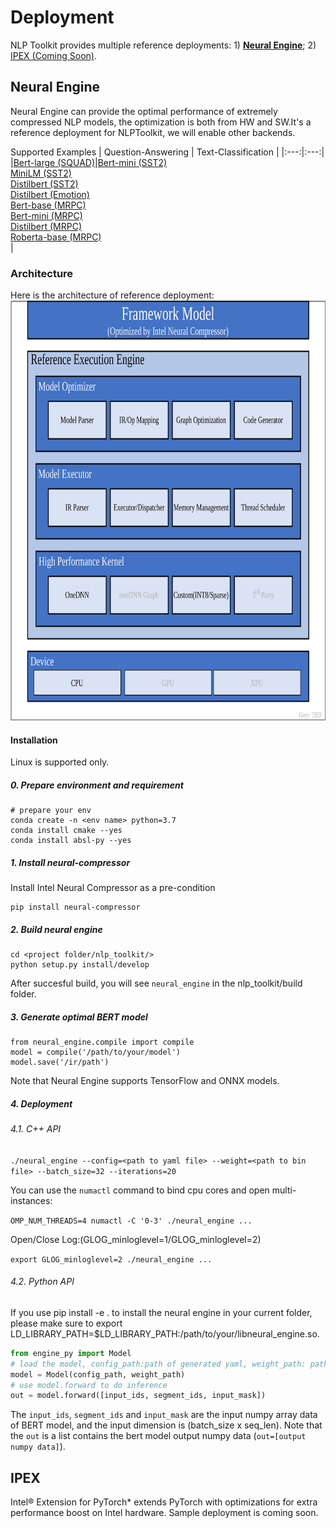 # Deployment
NLP Toolkit provides multiple reference deployments: 1) [**Neural Engine**](neural_engine); 2) [IPEX (Coming Soon)](ipex/).

## Neural Engine
Neural Engine can provide the optimal performance of extremely compressed NLP models, the optimization is both from HW and SW.It's a reference deployment for NLPToolkit, we will enable other backends.

Supported Examples
| Question-Answering | Text-Classification |
|:---:|:---:|
|[Bert-large (SQUAD)](https://github.com/intel-innersource/frameworks.ai.nlp-toolkit.intel-nlp-toolkit/tree/develop/examples/deployment/neural_engine/squad/bert_large)|[Bert-mini (SST2)](https://github.com/intel-innersource/frameworks.ai.nlp-toolkit.intel-nlp-toolkit/tree/develop/examples/deployment/neural_engine/sst2/bert_mini)</br> [MiniLM (SST2)](https://github.com/intel-innersource/frameworks.ai.nlp-toolkit.intel-nlp-toolkit/tree/develop/examples/deployment/neural_engine/sst2/minilm_l6_h384_uncased)</br> [Distilbert (SST2)](https://github.com/intel-innersource/frameworks.ai.nlp-toolkit.intel-nlp-toolkit/tree/develop/examples/deployment/neural_engine/sst2/distilbert_base_uncased) </br> [Distilbert (Emotion)](https://github.com/intel-innersource/frameworks.ai.nlp-toolkit.intel-nlp-toolkit/tree/develop/examples/deployment/neural_engine/emotion/distilbert_base_uncased) </br> [Bert-base (MRPC)](https://github.com/intel-innersource/frameworks.ai.nlp-toolkit.intel-nlp-toolkit/tree/develop/examples/deployment/neural_engine/mrpc/bert_base)</br> [Bert-mini (MRPC)](https://github.com/intel-innersource/frameworks.ai.nlp-toolkit.intel-nlp-toolkit/tree/develop/examples/deployment/neural_engine/mrpc/bert_mini)</br>[Distilbert (MRPC)](https://github.com/intel-innersource/frameworks.ai.nlp-toolkit.intel-nlp-toolkit/tree/develop/examples/deployment/neural_engine/mrpc/distilbert_base_uncased)</br> [Roberta-base (MRPC)](https://github.com/intel-innersource/frameworks.ai.nlp-toolkit.intel-nlp-toolkit/tree/develop/examples/deployment/neural_engine/mrpc/roberta_base)</br>|

### Architecture
Here is the architecture of reference deployment:
<a target="_blank" href="../../nlp_toolkit/backends/nlp_executor/docs/imgs/infrastructure.png">
  <img src="../../nlp_toolkit/backends/neural_engine/docs/imgs/infrastructure.png" alt="Infrastructure" width=762 height=672>
</a>  

#### Installation
Linux is supported only.

##### 0. Prepare environment and requirement
```
# prepare your env
conda create -n <env name> python=3.7
conda install cmake --yes
conda install absl-py --yes
```

##### 1. Install neural-compressor

Install Intel Neural Compressor as a pre-condition

```
pip install neural-compressor
```

##### 2. Build neural engine

```
cd <project folder/nlp_toolkit/>
python setup.py install/develop
```
After succesful build, you will see `neural_engine` in the nlp_toolkit/build folder. 

##### 3. Generate optimal BERT model

```
from neural_engine.compile import compile
model = compile('/path/to/your/model')
model.save('/ir/path')
```
Note that Neural Engine supports TensorFlow and ONNX models.

##### 4. Deployment

###### 4.1. C++ API

`./neural_engine --config=<path to yaml file> --weight=<path to bin file> --batch_size=32 --iterations=20`

You can use the `numactl` command to bind cpu cores and open multi-instances:

`OMP_NUM_THREADS=4 numactl -C '0-3' ./neural_engine ...`

Open/Close Log:(GLOG_minloglevel=1/GLOG_minloglevel=2)

`export GLOG_minloglevel=2 ./neural_engine ...`


###### 4.2. Python API

If you use pip install -e . to install the neural engine in your current folder, please make sure to export LD_LIBRARY_PATH=$LD_LIBRARY_PATH:/path/to/your/libneural_engine.so.

```python
from engine_py import Model
# load the model, config_path:path of generated yaml, weight_path: path of generated bin
model = Model(config_path, weight_path)
# use model.forward to do inference
out = model.forward([input_ids, segment_ids, input_mask])
```

The `input_ids`, `segment_ids` and `input_mask` are the input numpy array data of BERT model, and the input dimension is (batch_size x seq_len). 
Note that the `out` is a list contains the bert model output numpy data (`out=[output numpy data]`). 

## IPEX
Intel® Extension for PyTorch* extends PyTorch with optimizations for extra performance boost on Intel hardware. Sample deployment is coming soon.

